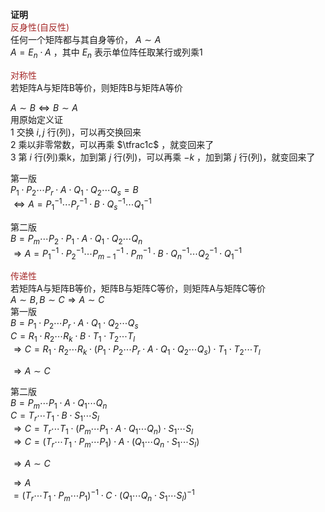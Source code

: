 **证明**  
<font color=brown>反身性(自反性)</font>  
任何一个矩阵都与其自身等价， $A\sim A$   
 $A=E_n\cdot A$ ，其中 $E_n$ 表示单位阵任取某行或列乘1  
  
<font color=brown>对称性</font>  
若矩阵A与矩阵B等价，则矩阵B与矩阵A等价  
  
 $A\sim B\Leftrightarrow B\sim  A$   
用原始定义证  
1 交换 $i,j$ 行(列)，可以再交换回来  
2 乘以非零常数，可以再乘 $\tfrac1c$ ，就变回来了  
3 第 $i$ 行(列)乘k，加到第 $j$ 行(列)，可以再乘 $-k$ ，加到第 $j$ 行(列)，就变回来了  
  
第一版  
 $P_1\cdot P_2\cdots P_r\cdot A\cdot Q_1\cdot Q_2\cdots Q_s=B$   
 $\Leftrightarrow A=P_1^{-1}\cdots P_r^{-1}\cdot B\cdot Q_s^{-1}\cdots Q_1^{-1}$   
  
第二版  
 $B=P_m\cdots P_2\cdot P_1\cdot A\cdot Q_1\cdot Q_2\cdots Q_n$   
 $\Rightarrow A=P_1^{-1}\cdot P_2^{-1}\cdots P_{m-1}^{-1}\cdot P_m^{-1}\cdot B\cdot Q_n^{-1}\cdots Q_2^{-1}\cdot Q_1^{-1}$   
  
<font color=brown>传递性</font>  
若矩阵A与矩阵B等价，矩阵B与矩阵C等价，则矩阵A与矩阵C等价  
 $A\sim B, B\sim C\Rightarrow A\sim C$   
第一版  
 $B=P_1\cdot P_2\cdots P_r\cdot A\cdot Q_1\cdot Q_2\cdots Q_s$   
 $C=R_1\cdot R_2\cdots R_k\cdot B\cdot T_1\cdot T_2\cdots T_l$   
 $\Rightarrow C=R_1\cdot R_2\cdots R_k\cdot (P_1\cdot P_2\cdots P_r\cdot A\cdot Q_1\cdot Q_2\cdots Q_s)\cdot T_1\cdot T_2\cdots T_l$   
  
 $\Rightarrow A\sim C$   
  
第二版  
 $B=P_m\cdots P_1\cdot A\cdot Q_1\cdots Q_n$   
 $C=T_r\cdots T_1\cdot B\cdot S_1\cdots S_l$   
 $\Rightarrow C=T_r\cdots T_1\cdot  
(P_m\cdots P_1\cdot A\cdot Q_1\cdots Q_n)  
\cdot S_1\cdots S_l$   
 $\Rightarrow C=(T_r\cdots T_1\cdot  
P_m\cdots P_1)\cdot A\cdot (Q_1\cdots Q_n  
\cdot S_1\cdots S_l)$   
  
 $\Rightarrow A\sim C$   
  
 $\Rightarrow A$   
 $=(T_r\cdots T_1\cdot  
P_m\cdots P_1)^{-1}\cdot C\cdot(Q_1\cdots Q_n  
\cdot S_1\cdots S_l)^{-1}$   
  
